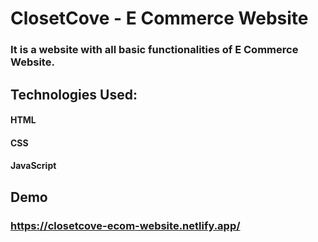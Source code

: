 # ClosetCove - E Commerce Website

### It is a website with all basic functionalities of E Commerce Website.

## Technologies Used:
#### HTML
#### CSS
#### JavaScript

## Demo
### https://closetcove-ecom-website.netlify.app/

